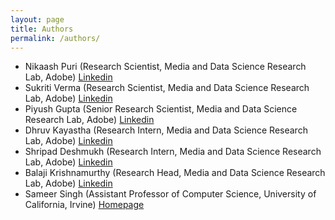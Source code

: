 ```yaml
---
layout: page
title: Authors
permalink: /authors/
---
```


* Nikaash Puri (Research Scientist, Media and Data Science Research Lab, Adobe)
[Linkedin](https://www.linkedin.com/in/nikaash-puri/)
* Sukriti Verma (Research Scientist, Media and Data Science Research Lab, Adobe)
[Linkedin](https://www.linkedin.com/in/sukritivermaa/)
* Piyush Gupta (Senior Research Scientist, Media and Data Science Research Lab, Adobe)
[Linkedin](https://www.linkedin.com/in/piyushgupta22/)
* Dhruv Kayastha (Research Intern, Media and Data Science Research Lab, Adobe)
[Linkedin](https://www.linkedin.com/in/dhruvkayastha/)
* Shripad Deshmukh (Research Intern, Media and Data Science Research Lab, Adobe)
[Linkedin](https://www.linkedin.com/in/shripad-deshmukh/)
* Balaji Krishnamurthy (Research Head, Media and Data Science Research Lab, Adobe)
[Linkedin](https://www.linkedin.com/in/balaji-krishnamurthy-4241695/)
* Sameer Singh (Assistant Professor of Computer Science, University of California, Irvine)
[Homepage](http://sameersingh.org/)
